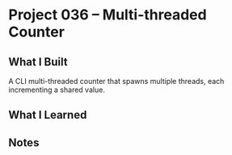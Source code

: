 # Project 036 – Multi-threaded Counter

## What I Built
A CLI multi-threaded counter that spawns multiple threads, each incrementing a shared value.

## What I Learned
## Notes
